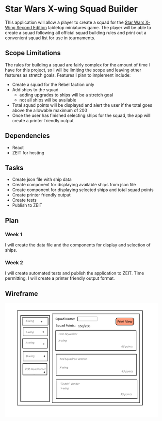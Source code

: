 # Star Wars X-wing Squad Builder

This application will allow a player to create a squad for the [Star Wars X-Wing Second Edition](https://www.fantasyflightgames.com/en/products/x-wing-second-edition/) tabletop miniatures game. The player will be able to create a squad following all official squad building rules and print out a convenient squad list for use in tournaments.

## Scope Limitations

The rules for building a squad are fairly complex for the amount of time I have for this project, so I will be limiting the scope and leaving other features as stretch goals. Features I plan to implement include:

* Create a squad for the Rebel faction only
* Add ships to the squad
  * adding upgrades to ships will be a stretch goal
  * not all ships will be available
* Total squad points will be displayed and alert the user if the total goes above the allowable maximum of 200
* Once the user has finished selecting ships for the squad, the app will create a printer friendly output

## Dependencies

* React
* ZEIT for hosting

## Tasks

* Create json file with ship data
* Create component for displaying available ships from json file
* Create component for displaying selected ships and total squad points
* Create printer friendly output 
* Create tests
* Publish to ZEIT

## Plan

### Week 1

I will create the data file and the components for display and selection of ships.

### Week 2

I will create automated tests and publish the application to ZEIT.
Time permitting, I will create a printer friendly output format.

## Wireframe

![wireframe](final-project-wireframe.png)
